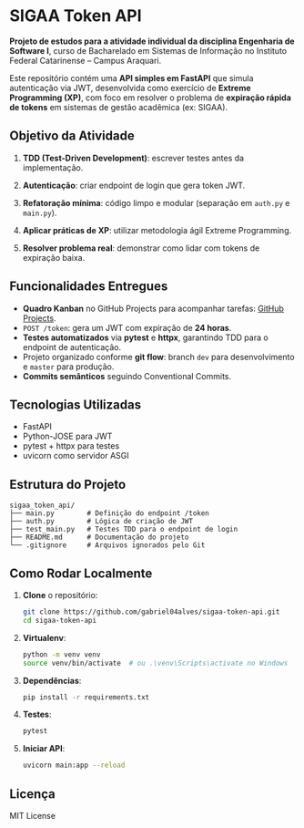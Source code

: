 # SIGAA Token API

**Projeto de estudos para a atividade individual da disciplina Engenharia de Software I**, curso de Bacharelado em Sistemas de Informação no Instituto Federal Catarinense – Campus Araquari.

Este repositório contém uma **API simples em FastAPI** que simula autenticação via JWT, desenvolvida como exercício de **Extreme Programming (XP)**, com foco em resolver o problema de **expiração rápida de tokens** em sistemas de gestão acadêmica (ex: SIGAA).

## Objetivo da Atividade

1. **TDD (Test-Driven Development)**: escrever testes antes da implementação.
2. **Autenticação**: criar endpoint de login que gera token JWT.
3. **Refatoração mínima**: código limpo e modular (separação em `auth.py` e `main.py`).
4. **Aplicar práticas de XP**: utilizar metodologia ágil Extreme Programming.

5. **Resolver problema real**: demonstrar como lidar com tokens de expiração baixa.

## Funcionalidades Entregues

- **Quadro Kanban** no GitHub Projects para acompanhar tarefas: [GitHub Projects](https://github.com/users/gabriel04alves/projects/2).
- `POST /token`: gera um JWT com expiração de **24 horas**.
- **Testes automatizados** via **pytest** e **httpx**, garantindo TDD para o endpoint de autenticação.
- Projeto organizado conforme **git flow**: branch `dev` para desenvolvimento e `master` para produção.
- **Commits semânticos** seguindo Conventional Commits.

## Tecnologias Utilizadas

- FastAPI
- Python-JOSE para JWT
- pytest + httpx para testes
- uvicorn como servidor ASGI

## Estrutura do Projeto

```
sigaa_token_api/
├── main.py        # Definição do endpoint /token
├── auth.py        # Lógica de criação de JWT
├── test_main.py   # Testes TDD para o endpoint de login
├── README.md      # Documentação do projeto
└── .gitignore     # Arquivos ignorados pelo Git
```

## Como Rodar Localmente

1. **Clone** o repositório:

   ```bash
   git clone https://github.com/gabriel04alves/sigaa-token-api.git
   cd sigaa-token-api
   ```

2. **Virtualenv**:

   ```bash
   python -m venv venv
   source venv/bin/activate  # ou .\venv\Scripts\activate no Windows
   ```

3. **Dependências**:

   ```bash
   pip install -r requirements.txt
   ```

4. **Testes**:

   ```bash
   pytest
   ```

5. **Iniciar API**:
   ```bash
   uvicorn main:app --reload
   ```

## Licença

MIT License
